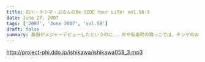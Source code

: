```yaml
---
title: 石川・ホンマ・ぶるんのBe-SIDE Your Life! vol.58-3
date: June 27, 2007
tags: ['2007', 'June 2007', 'vol.58']
draft: false
summary: 桑田がメジャーデビューしたというのに．．．片や有楽町の隅っこでは、チンゲのお話でここまで盛り上がるオーバーサーティお三方．．．来週は、月曜収録ができなくて、ちょっと配信が遅れてしまいそうなのですが、なんのことやら「７／２９」のお知らせができそうなので．．．絶対に聴いて下さいね！京都のリスナーさんたちはホムペの「お知らせ」を見逃さないでください！NAMAE
---
```


http://project-phi.ddo.jp/ishikawa/ishikawa058_3.mp3